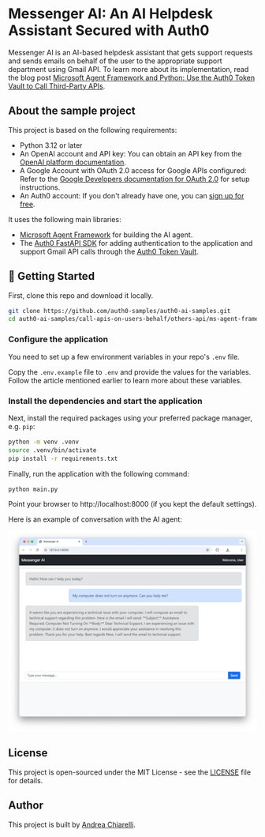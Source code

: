 # Messenger AI: An AI Helpdesk Assistant Secured with Auth0

Messenger AI is an AI-based helpdesk assistant that gets support requests and sends emails on behalf of the user to the appropriate support department using Gmail API. To learn more about its implementation, read the blog post [Microsoft Agent Framework and Python: Use the Auth0 Token Vault to Call Third-Party APIs](https://auth0.com/blog/microsoft-agent-framework-python-auth0-token-vault).

## About the sample project

This project is based on the following requirements:

- Python 3.12 or later
- An OpenAI account and API key: You can obtain an API key from the [OpenAI platform documentation](https://platform.openai.com/docs/overview).
- A Google Account with OAuth 2.0 access for Google APIs configured: Refer to the [Google Developers documentation for OAuth 2.0](https://developers.google.com/identity/protocols/oauth2) for setup instructions.
- An Auth0 account: If you don't already have one, you can [sign up for free](https://a0.to/signup).

It uses the following main libraries:

- [Microsoft Agent Framework](https://learn.microsoft.com/en-us/agent-framework/overview/agent-framework-overview) for building the AI agent.
- The [Auth0 FastAPI SDK](https://github.com/auth0/auth0-fastapi) for adding authentication to the application and support Gmail API calls through the [Auth0 Token Vault](https://auth0.com/docs/secure/tokens/token-vault).

## 🚀 Getting Started

First, clone this repo and download it locally.

```bash
git clone https://github.com/auth0-samples/auth0-ai-samples.git
cd auth0-ai-samples/call-apis-on-users-behalf/others-api/ms-agent-framework-vault-token-py
```

### Configure the application

You need to set up a few environment variables in your repo's `.env` file.

Copy the `.env.example` file to `.env` and provide the values for the variables. Follow the article mentioned earlier to learn more about these variables.

### Install the dependencies and start the application

Next, install the required packages using your preferred package manager, e.g. `pip`:

```bash
python -m venv .venv
source .venv/bin/activate
pip install -r requirements.txt
```

Finally, run the application with the following command:

```bash
python main.py
```

Point your browser to http://localhost:8000 (if you kept the default settings).

Here is an example of conversation with the AI agent:

![A conversation between the user and the Messenger AI agent](./doc-images/ai-agent-sends-email-to-technical-support.png)

## License

This project is open-sourced under the MIT License - see the [LICENSE](../../../LICENSE) file for details.

## Author

This project is built by [Andrea Chiarelli](https://github.com/andychiare).
